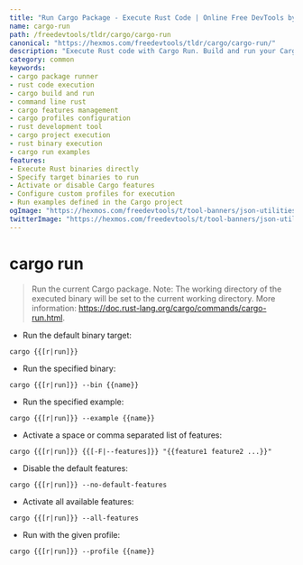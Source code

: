 ```yaml
---
title: "Run Cargo Package - Execute Rust Code | Online Free DevTools by Hexmos"
name: cargo-run
path: /freedevtools/tldr/cargo/cargo-run
canonical: "https://hexmos.com/freedevtools/tldr/cargo/cargo-run/"
description: "Execute Rust code with Cargo Run. Build and run your Cargo packages quickly. Manage features and profiles with this command-line tool. Free online tool, no registration required."
category: common
keywords:
- cargo package runner
- rust code execution
- cargo build and run
- command line rust
- cargo features management
- cargo profiles configuration
- rust development tool
- cargo project execution
- rust binary execution
- cargo run examples
features:
- Execute Rust binaries directly
- Specify target binaries to run
- Activate or disable Cargo features
- Configure custom profiles for execution
- Run examples defined in the Cargo project
ogImage: "https://hexmos.com/freedevtools/t/tool-banners/json-utilities-banner.png"
twitterImage: "https://hexmos.com/freedevtools/t/tool-banners/json-utilities-banner.png"
---
```


# cargo run

> Run the current Cargo package.
> Note: The working directory of the executed binary will be set to the current working directory.
> More information: <https://doc.rust-lang.org/cargo/commands/cargo-run.html>.

- Run the default binary target:

`cargo {{[r|run]}}`

- Run the specified binary:

`cargo {{[r|run]}} --bin {{name}}`

- Run the specified example:

`cargo {{[r|run]}} --example {{name}}`

- Activate a space or comma separated list of features:

`cargo {{[r|run]}} {{[-F|--features]}} "{{feature1 feature2 ...}}"`

- Disable the default features:

`cargo {{[r|run]}} --no-default-features`

- Activate all available features:

`cargo {{[r|run]}} --all-features`

- Run with the given profile:

`cargo {{[r|run]}} --profile {{name}}`
